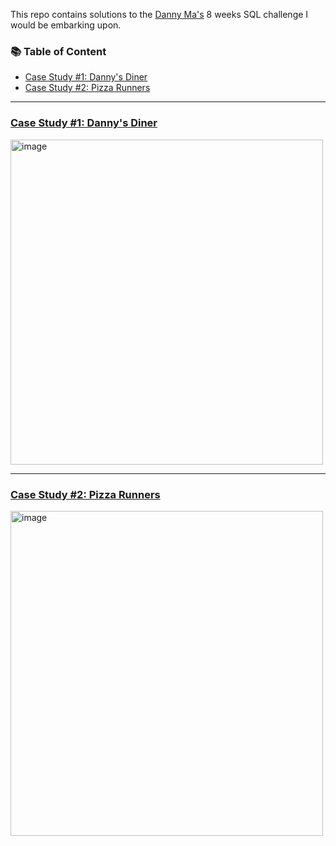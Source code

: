 This repo contains solutions to the [Danny Ma's](https://8weeksqlchallenge.com/) 8 weeks SQL challenge I would be embarking upon.


### 📚 Table of Content
- [Case Study #1: Danny's Diner](#case-study-1-dannys-diner)
- [Case Study #2: Pizza Runners](#case-study-2-pizza-runners)

***

### [Case Study #1: Danny's Diner](https://github.com/TayoPraise/SQL-Projects/tree/main/8%20Weeks%20Challenge/Case%20Study%20%231%20(Danny's%20Diner))


<img src="https://user-images.githubusercontent.com/107925747/209580664-5c18bc7a-1e18-4755-96db-a02360a12012.png" alt="image" width="500" height="520">

***

### [Case Study #2: Pizza Runners](https://github.com/TayoPraise/SQL-Projects/tree/main/8%20Weeks%20Challenge/Case%20Study%20%232%20(Pizza_runner))


<img src="https://user-images.githubusercontent.com/107925747/214230576-ed28e96e-13e5-4535-a285-caad80c2006b.png" alt="image" width="500" height="520">


